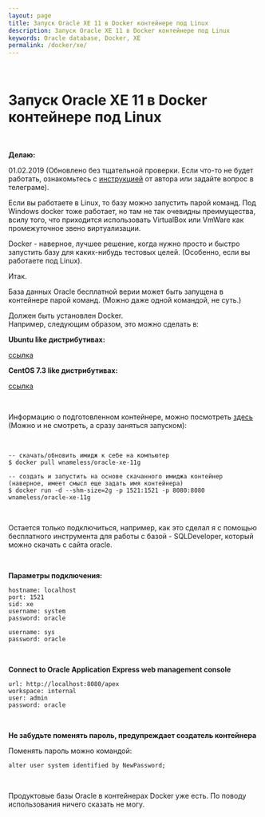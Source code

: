 ```yaml
---
layout: page
title: Запуск Oracle XE 11 в Docker контейнере под Linux
description: Запуск Oracle XE 11 в Docker контейнере под Linux
keywords: Oracle database, Docker, XE
permalink: /docker/xe/
---
```


<br/>

# Запуск Oracle XE 11 в Docker контейнере под Linux

<br/>

**Делаю:**

01.02.2019 (Обновлено без тщательной проверки. Если что-то не будет работать, ознакомьтесь с <a href="https://github.com/wnameless/docker-oracle-xe-11g">инструкцией</a> от автора или задайте вопрос в телеграме).

Если вы работаете в Linux, то базу можно запустить парой команд. Под Windows docker тоже работает, но там не так очевидны преимущества, всилу того, что приходится использовать VirtualBox или VmWare как промежуточное звено виртуализации.

Docker - наверное, лучшее решение, когда нужно просто и быстро запустить базу для каких-нибудь тестовых целей. (Особенно, если вы работаете под Linux).

Итак.

База данных Oracle бесплатной верии может быть запущена в контейнере парой команд. (Можно даже одной командой, не суть.)

Должен быть установлен Docker.  
Например, следующим образом, это можно сделать в:

**Ubuntu like дистрибутивах:**

<a href="//gitops.ru/tools/containers/docker/setup/ubuntu/">ссылка</a>

**CentOS 7.3 like дистрибутивах:**

<a href="//gitops.ru/tools/containers/docker/setup/centos/7/">ссылка</a>

<br/>

Информацию о подготовленном контейнере, можно посмотреть <a href="https://github.com/wnameless/docker-oracle-xe-11g">здесь</a> (Можно и не смотреть, а сразу заняться запуском):

<br/>

    -- скачать/обновить имидж к себе на компьютер
    $ docker pull wnameless/oracle-xe-11g

    -- создать и запустить на основе скачанного имиджа контейнер (наверное, имеет смысл еще задать имя контейнера)
    $ docker run -d --shm-size=2g -p 1521:1521 -p 8080:8080 wnameless/oracle-xe-11g

<br/>

Остается только подключиться, например, как это сделал я с помощью бесплатного инструмента для работы с базой - SQLDeveloper, который можно скачать с сайта oracle.

<br/>

**Параметры подключения:**

    hostname: localhost
    port: 1521
    sid: xe
    username: system
    password: oracle

    username: sys
    password: oracle

<br/>

**Connect to Oracle Application Express web management console**

    url: http://localhost:8080/apex
    workspace: internal
    user: admin
    password: oracle

<br/>

**Не забудьте поменять пароль, предупреждает создатель контейнера**

Поменять пароль можно командой:

    alter user system identified by NewPassword;

<br/>

Продуктовые базы Oracle в контейнерах Docker уже есть. По поводу использования ничего сказать не могу.
